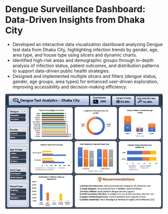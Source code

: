 # Dengue Surveillance Dashboard: Data-Driven Insights from Dhaka City

- Developed an interactive data visualization dashboard analyzing Dengue test data from Dhaka City, highlighting infection trends by gender, age, area type, and house type using slicers and dynamic charts.
- Identified high-risk areas and demographic groups through in-depth analysis of infection status, patient outcomes, and distribution patterns to support data-driven public health strategies.
- Designed and implemented multiple slicers and filters (dengue status, gender, age groups, area types) for enhanced user-driven exploration, improving accessibility and decision-making efficiency.

![Dengue dashboard](./Dengue_dashboard.png)
